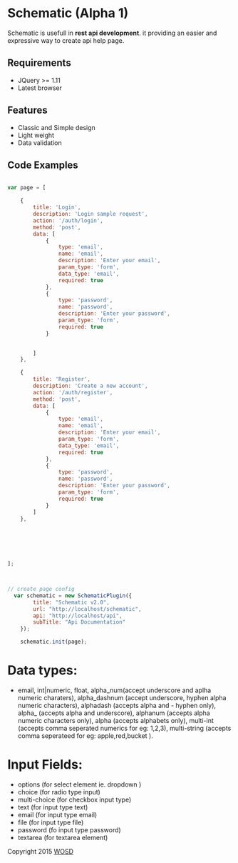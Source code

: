 # Schematic (Alpha 1)

Schematic is usefull in **rest api development**. it providing an easier and expressive way to create api help page. 

## Requirements

- JQuery >= 1.11
- Latest browser

## Features

- Classic and Simple design
- Light weight
- Data validation

## Code Examples

```javascript

var page = [

    {
        title: 'Login',
        description: 'Login sample request',
        action: '/auth/login',
        method: 'post',
        data: [
            {
                type: 'email',
                name: 'email',
                description: 'Enter your email',
                param_type: 'form',
                data_type: 'email',
                required: true
            },
            {
                type: 'password',
                name: 'password',
                description: 'Enter your password',
                param_type: 'form',
                required: true
            }

        
        ]
    },

    {
        title: 'Register',
        description: 'Create a new account',
        action: '/auth/register',
        method: 'post',
        data: [
            {
                type: 'email',
                name: 'email',
                description: 'Enter your email',
                param_type: 'form',
                data_type: 'email',
                required: true
            },
            {
                type: 'password',
                name: 'password',
                description: 'Enter your password',
                param_type: 'form',
                required: true
            }
        ]
    },

   

   


];



// create page config
  var schematic = new SchematicPlugin({
        title: "Schematic v2.0",
        url: "http://localhost/schematic",
        api: "http://localhost/api",
        subTitle: "Api Documentation"
    });

    schematic.init(page);


```

# Data types: 


- email, int|numeric, float, alpha_num(accept underscore and aplha numeric charaters), alpha_dashnum (accept underscore, hyphen alpha numeric characters), alphadash (accepts alpha and - hyphen only), alpha_ (accepts alpha and underscore), alphanum (accepts alpha numeric characters only), alpha (accepts alphabets only), multi-int (accepts comma seperated numerics for eg: 1,2,3), multi-string (accepts comma seperateed for eg: apple,red,bucket ).


# Input Fields:

- options (for select element ie. dropdown )
- choice (for radio type input)
- multi-choice (for checkbox input type)
- text (for input type text)
- email (for input type email)
- file (for input type file)
- password (fo input type password)
- textarea (for textarea element)


Copyright 2015 [WOSD](http://facebook.com/)
